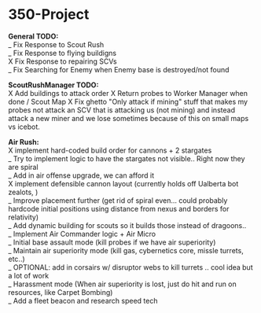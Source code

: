 350-Project
===========

**General TODO:**  
_ Fix Response to Scout Rush  
_ Fix Response to flying buildigns  
X Fix Response to repairing SCVs  
_ Fix Searching for Enemy when Enemy base is destroyed/not found  


**ScoutRushManager TODO:**  
X Add buildings to attack order
X Return probes to Worker Manager when done  / Scout Map
X Fix ghetto "Only attack if mining" stuff that makes my probes not attack an SCV that is attacking us (not mining) and instead attack a new miner and we lose sometimes because of this on small maps vs icebot.



**Air Rush:**  
X implement hard-coded build order for cannons + 2 stargates  
  _ Try to implement logic to have the stargates not visible.. Right now they are spiral  
  _ Add in air offense upgrade, we can afford it  
X implement defensible cannon layout (currently holds off Ualberta bot zealots, )  
  _ Improve placement further (get rid of spiral even... could probably hardcode initial positions using distance from nexus and borders for relativity)  
_ Add dynamic building for scouts so it builds those instead of dragoons..  
_ Implement Air Commander logic + Air Micro  
	_ Initial base assault mode (kill probes if we have air superiority)  
	_ Maintain air superiority mode (kill gas, cybernetics core, missle turrets, etc..)  
		_ OPTIONAL: add in corsairs w/ disruptor webs to kill turrets .. cool idea but a lot of work  
	_ Harassment mode (When air superiority is lost, just do hit and run on resources, like Carpet Bombing)  
		_ Add a fleet beacon and research speed tech  
